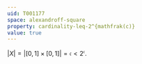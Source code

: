 ```yaml
---
uid: T001177
space: alexandroff-square
property: cardinality-leq-2^{mathfrak(c)}
value: true
---
```

$|X| = | [0,1] \times [0,1] | = \mathfrak{c} < 2^{\mathfrak{c}}$.

